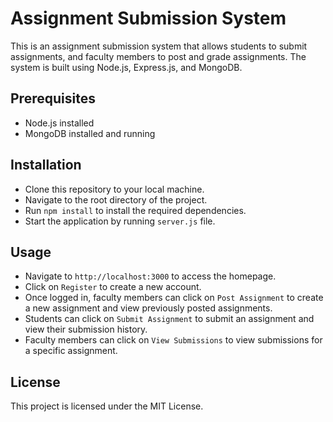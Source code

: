 # Assignment Submission System
This is an assignment submission system that allows students to submit assignments, and faculty members to post and grade assignments. The system is built using Node.js, Express.js, and MongoDB.

## Prerequisites
* Node.js installed
* MongoDB installed and running

## Installation
* Clone this repository to your local machine.
* Navigate to the root directory of the project.
* Run `npm install` to install the required dependencies.
* Start the application by running `server.js` file.

## Usage
* Navigate to `http://localhost:3000` to access the homepage.
* Click on `Register` to create a new account.
* Once logged in, faculty members can click on `Post Assignment` to create a new assignment and view previously posted assignments.
* Students can click on `Submit Assignment` to submit an assignment and view their submission history.
* Faculty members can click on `View Submissions` to view submissions for a specific assignment.

## License
This project is licensed under the MIT License.
